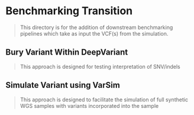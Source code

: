 # Benchmarking Transition

> This directory is for the addition of downstream benchmarking pipelines which take as input the VCF(s) from the simulation.

## Bury Variant Within DeepVariant

> This approach is designed for testing interpretation of SNV/indels

## Simulate Variant using VarSim

> This approach is designed to facilitate the simulation of full synthetic WGS samples with variants incorporated into the sample


